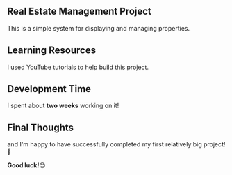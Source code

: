 ## Real Estate Management Project
This is a simple system for displaying and managing properties.  

## Learning Resources
I used YouTube tutorials to help build this project.  

## Development Time  
I spent about **two weeks** working on it!

## Final Thoughts
 and I'm happy to have successfully completed my first relatively big project!🎉  

**Good luck!**😊
